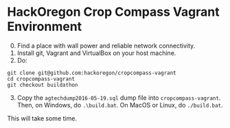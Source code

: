 # HackOregon Crop Compass Vagrant Environment

0. Find a place with wall power and reliable network connectivity.
1. Install git, Vagrant and VirtualBox on your host machine.
2. Do:
```
git clone git@github.com:hackoregon/cropcompass-vagrant
cd cropcompass-vagrant
git checkout buildathon
```
3. Copy the `agtechdump2016-05-19.sql` dump file into `cropcompass-vagrant`. Then, on Windows, do `.\build.bat`. On MacOS or Linux, do `./build.bat`.

This will take some time.
